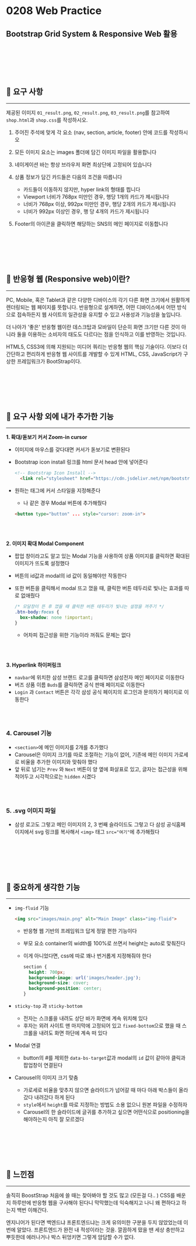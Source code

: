 # 0208 Web Practice

## Bootstrap Grid System & Responsive Web 활용

<br></br>

<br></br>

## 🎈 요구 사항

---

제공된 이미지 `01_result.png`, `02_result.png`, `03_result.png`를 참고하여 `shop.html`과 `shop.css`를 작성하시오.

1. 주어진 주석에 맞게 각 요소 (nav, section, article, footer) 안에 코드를 작성하시오
2. 모든 이미지 요소는 images 폴더에 담긴 이미지 파일을 활용합니다
3. 네이게이션 바는 항상 브라우저 화면 최상단에 고정되어 있습니다
4. 상품 정보가 담긴 카드들은 다음의 조건을 따릅니다

   - 카드들이 이동하지 않지만, hyper link의 형태를 띕니다
   - Viewport 너비가 768px 미만인 경우, 행당 1개의 카드가 제시됩니다
   - 너비가 768px 이상, 992px 미만인 경우, 행당 2개의 카드가 제시됩니다
   - 너비가 992px 이상인 경우, 행 당 4개의 카드가 제시됩니다
5. Footer의 아이콘을 클릭하면 해당하는 SNS의 메인 페이지로 이동합니다

<br></br>

<br></br>

## 🎈 반응형 웹 (Responsive web)이란?

---

PC, Mobile, 혹은 Tablet과 같은 다양한 디바이스의 각기 다른 화면 크기에서 원활하게 렌더링되는 웹 페이지를 뜻합니다. 반응형으로 설계하면, 어떤 디바이스에서 어떤 방식으로 접속하든지 웹 사이트의 일관성을 유지할 수 있고 사용성과 기능성을 높입니다.

더 나아가 '좋은' 반응형 웹이란 데스크탑과 모바일이 단순히 화면 크기만 다른 것이 아니라 둘을 이용하는 소비자의 태도도 다르다는 점을 인식하고 이를 반영하는 것입니다.

HTML5, CSS3에 의해 지원되는 미디어 쿼리는 반응형 웹의 핵심 기술이다. 이보다 더 간단하고 편리하게 반응형 웹 사이트를 개발할 수 있게 HTML, CSS, JavaScript가 구상한 프레임워크가 BootStrap이다.

<br></br>

<br></br>

## 🎈 요구 사항 외에 내가 추가한 기능

---

**1. 확대/돋보기 커서 Zoom-in cursor**

* 이미지에 마우스를 갖다대면 커서가 돋보기로 변환된다

* Bootstrap icon install 링크를 html 문서 head 안에 넣어준다

  ```html
  <!-- Bootstrap Icon Install -->
    <link rel="stylesheet" href="https://cdn.jsdelivr.net/npm/bootstrap-icons@1.8.1/font/bootstrap-icons.css">
  ```

* 원하는 태그에 커서 스타일을 지정해준다

  * 나 같은 경우 Modal 버튼에 추가해줬다

  ```html
  <button type="button" ... style="cursor: zoom-in">
  ```

<br></br>

**2. 이미지 확대 Modal Component**

- 팝업 창이라고도 알고 있는 Modal 기능을 사용하여 상품 이미지를 클릭하면 확대된 이미지가 뜨도록 설정했다

- 버튼의 id값과 modal의 id 값이 동일해야만 작동한다

- 또한 버튼을 클릭해서 modal 뜨고 껐을 때, 클릭한 버튼 테두리로 빛나는 효과를 따로 없애줬다

  ```css
  /* 모달창이 뜬 후 껐을 때 클릭한 버튼 테두리가 빛나는 설정을 꺼주기 */
  .btn-body:focus {
    box-shadow: none !important;
  }
  ```
  
  - 어차피 접근성을 위한 기능이라 꺼줘도 문제는 없다

<br></br>

**3. Hyperlink 하이퍼링크**

- `navbar`에 위치한 삼성 브랜드 로고를 클릭하면 삼성전자 메인 페이지로 이동한다
- 버즈 상품 이름 `Buds`를 클릭하면 공식 판매 페이지로 이동한다
- `Login` 과 `Contact` 버튼은 각각 삼성 공식 페이지의 로그인과 문의하기 페이지로 이동한다

<br></br>

### 4. Carousel 기능

- `<section>`에 메인 이미지를 2개를 추가했다
- Carousel은 이미지 크기를 따로 조절하는 기능이 없어, 기존에 메인 이미지 가로세로 비율을 추가한 이미지와 맞춰야 했다
- 앞 뒤로 넘기는 `Prev` 와 `Next` 버튼이 양 옆에 화살표로 있고, 글자는 접근성을 위해 적어두고 시각적으로는 `hidden` 시켰다

<br></br>

### 5. .svg 이미지 파일

- 삼성 로고도 그렇고 메인 이미지의 2, 3 번째 슬라이드도 그렇고 다 삼성 공식홈페이지에서 svg 링크를 복사해서 `<img>` 태그 `src="여기"`에 추가해줬다

<br></br>

<br></br>

## 🎈 중요하게 생각한 기능

---

- `img-fluid` 기능

  ```html
  <img src="images/main.png" alt="Main Image" class="img-fluid">
  ```

  - 반응형 웹 기반의 프레임워크 답게 정말 편한 기능이다

  - 부모 요소 container의 width를 100%로 쓰면서 height는 auto로 맞춰진다

  - 이게 아니었다면, css에 따로 꽤나 번거롭게 지정해줘야 한다

    ```css
    section {
      height: 700px;
      background-image: url('images/header.jpg');
      background-size: cover;
      background-position: center;
    }
    ```

- `sticky-top` 과 `sticky-bottom`

  - 전자는 스크롤을 내려도 상단 바가 화면에 계속 위치해 있다
  - 후자는 외려 사이트 맨 마지막에 고정되어 있고 `fixed-bottom`으로 했을 때 스크롤을 내려도 화면 하단에 계속 떠 있다

- Modal 연결

  - button의 #를 제외한 `data-bs-target`값과 modal의 `id` 값이 같아야 클릭과 팝업창이 연결된다
  
- Carousel의 이미지 크기 맞춤

  - 가로세로 비율을 맞추지 않으면 슬라이드가 넘어갈 때 마다 아래 박스들이 올라갔다 내려갔다 하게 된다
  - `style`에서 `height`를 따로 지정하는 방법도 소용 없으니 원본 파일을 수정하자
  - Carousel의 한 슬라이드에 글귀를 추가하고 싶으면 어떤식으로 positioning을 해야하는지 아직 잘 모르겠다

<br></br>

<br></br>


## 🎈 느낀점

---

솔직히 BoostStrap 처음에 쓸 때는 찾아봐야 할 것도 많고 (모든걸 다.. ) CSS를 배운지 하루만에 반응형 웹을 구사해야 된다니 막막했는데 익숙해지고 나니 왜 편하다고 하는지 백번 이해간다.

엔지니어가 된다면 백엔드냐 프론트엔드냐는 크게 유의미한 구분을 두지 않았었는데 이번에 알았다. 프론트엔드가 완전 내 적성이라는 것을. 깔끔하게 떴을 땐 세상 충만하고 뿌듯한데 에러나거나 박스 뒤엉키면 그렇게 암담할 수가 없다.


